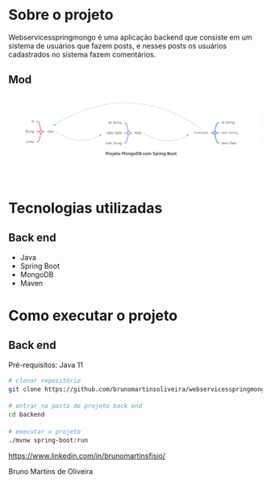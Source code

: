 # Sobre o projeto

Webservicesspringmongo é uma aplicação backend que consiste em um sistema de usuários que fazem posts, e nesses posts os usuários cadastrados no sistema fazem comentários.

## Mod
![Modelo Conceitual](https://raw.githubusercontent.com/brunomartinsoliveira/webservicesspringmongo/refs/heads/main/projetomongodbcomspring.jpg)

# Tecnologias utilizadas
## Back end
- Java
- Spring Boot
- MongoDB
- Maven

# Como executar o projeto

## Back end
Pré-requisitos: Java 11

```bash
# clonar repositório
git clone https://github.com/brunomartinsoliveira/webservicesspringmongo

# entrar na pasta do projeto back end
cd backend

# executar o projeto
./mvnw spring-boot:run
```
https://www.linkedin.com/in/brunomartinsfisio/

Bruno Martins de Oliveira
